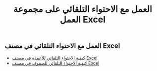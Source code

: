 ﻿---
title: العمل مع الاحتواء التلقائي على مجموعة العمل Excel
second_title: Aspose.Cells Cloud Documen
linktitle: أوتوفي
type: docs
url: /ar/workbook/autofit/
keywords: Autofit rows and columns on an Excel workbook
description: Aspose.Cells Cloud REST API يدعم الضبط التلقائي للصفوف والأعمدة في مصنف Excel. يدعم SDK أنواع لغات التطوير. وهي تشمل Android وC# وGo وJava وNodeJS وPerl وPHP وPython وRuby وswift.
weight: 100
kwords: Excel، Office Cloud، REST API، جدول البيانات، PDF، CSV، Json، Markdwon، العمل مع الاحتواء التلقائي في مصنف Excel
---
## العمل مع الاحتواء التلقائي في مصنف Excel

- [كيفية الاحتواء التلقائي للأعمدة في مصنف Excel](/cells/ar/workbook/autofit/columns/)
- [كيفية الاحتواء التلقائي للصفوف في مصنف Excel](/cells/ar/workbook/autofit/rows/)
